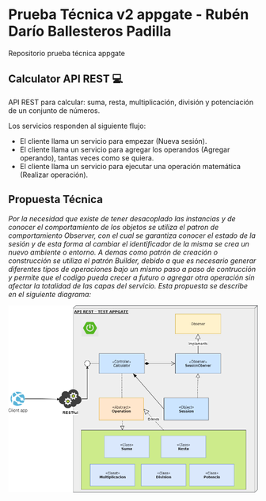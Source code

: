 # Prueba Técnica v2 appgate - Rubén Darío Ballesteros Padilla
Repositorio prueba técnica appgate

## Calculator API REST 💻
API REST para calcular: suma, resta, multiplicación, división y potenciación de un conjunto de números.

Los servicios responden al siguiente flujo:
*	El cliente llama un servicio para empezar (Nueva sesión).
*	El cliente llama un servicio para agregar los operandos (Agregar operando), tantas veces como se quiera.
*	El cliente llama un servicio para ejecutar una operación matemática (Realizar operación).

## Propuesta Técnica
_Por la necesidad que existe de tener desacoplado las instancias y de conocer el comportamiento de los objetos se utiliza el patron de comportamiento Observer, con el cual se garantiza conocer el estado de la sesión y de esta forma al cambiar el identificador de la misma se crea un nuevo ambiente o entorno. A demas como patrón de creación o construcción se utiliza el patrón Builder, debido a que es necesario generar diferentes tipos de operaciones bajo un mismo paso a paso de contrucción y permite que el codigo pueda crecer a futuro o agregar otra operación sin afectar la totalidad de las capas del servicio. Esta propuesta se describe en el siguiente diagrama:_

![Diagrama de componente](/documents/images/test_appgate.png)
